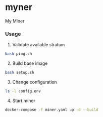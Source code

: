 # myner
My Miner

### Usage
1. Validate available stratum

```bash
bash ping.sh
```

2. Build base image

```bash
bash setup.sh
```

3. Change configuration

```bash
ls -l config.env
```

4. Start miner

```bash
docker-compose -f miner.yaml up -d --build
```